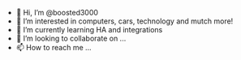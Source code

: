 - 👋 Hi, I’m @boosted3000
- 👀 I’m interested in computers, cars, technology and mutch more!
- 🌱 I’m currently learning HA and integrations
- 💞️ I’m looking to collaborate on ...
- 📫 How to reach me ...

<!---
boosted3000/boosted3000 is a ✨ special ✨ repository because its `README.md` (this file) appears on your GitHub profile.
You can click the Preview link to take a look at your changes.
--->
